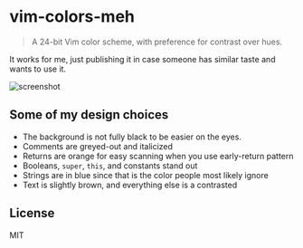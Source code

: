 # vim-colors-meh

> A 24-bit Vim color scheme, with preference for contrast over hues.

It works for me, just publishing it in case someone has similar taste and
wants to use it.

![screenshot](https://user-images.githubusercontent.com/609213/39612203-511a6b2e-4f2b-11e8-901e-ab5663477b80.png)

## Some of my design choices

- The background is not fully black to be easier on the eyes.
- Comments are greyed-out and italicized
- Returns are orange for easy scanning when you use early-return pattern
- Booleans, `super`, `this`, and constants stand out
- Strings are in blue since that is the color people most likely ignore
- Text is slightly brown, and everything else is a contrasted

## License

MIT
